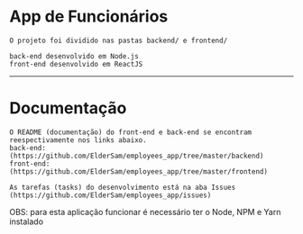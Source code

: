 # App de Funcionários
    O projeto foi dividido nas pastas backend/ e frontend/

    back-end desenvolvido em Node.js
    front-end desenvolvido em ReactJS
-------

# Documentação
    O README (documentação) do front-end e back-end se encontram reespectivamente nos links abaixo.
    back-end: (https://github.com/ElderSam/employees_app/tree/master/backend)
    front-end: (https://github.com/ElderSam/employees_app/tree/master/frontend)

    As tarefas (tasks) do desenvolvimento está na aba Issues (https://github.com/ElderSam/employees_app/issues)


OBS: para esta aplicação funcionar é necessário ter o Node, NPM e Yarn instalado
